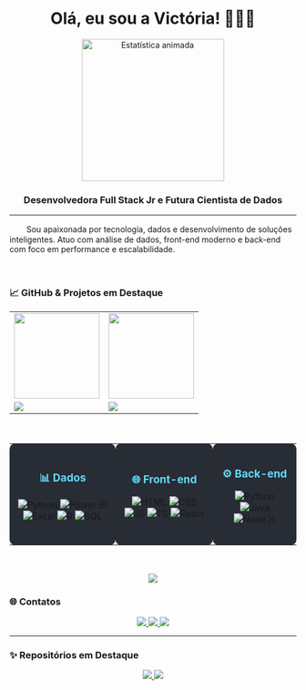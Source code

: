 <h1 align="center">Olá, eu sou a Victória! 👩🏻‍💻</h1>
<p align="center">
  <img src="https://substackcdn.com/image/fetch/f_auto,q_auto:good,fl_progressive:steep/https%3A%2F%2Fsubstack-post-media.s3.amazonaws.com%2Fpublic%2Fimages%2F049644e3-cacc-4b5e-a725-23cc954abef8_640x640.gif" alt="Estatística animada" width="250" />
</p>


<h3 align="center">Desenvolvedora Full Stack Jr e Futura Cientista de Dados</h3>

---

ㅤㅤ
Sou apaixonada por tecnologia, dados e desenvolvimento de soluções inteligentes. Atuo com análise de dados, front-end moderno e back-end com foco em performance e escalabilidade.

ㅤㅤ


### 📈 GitHub & Projetos em Destaque

<div align="center">

<table>
  <tr>
    <td>
      <img src="https://github-readme-stats.vercel.app/api/top-langs/?username=VicFreyre&layout=compact&theme=radical" height="150"/>
    </td>
    <td>
      <img src="https://github-readme-stats.vercel.app/api?username=VicFreyre&show_icons=true&theme=radical&count_private=true" height="150"/>
    </td>
  </tr>
  <tr>
    <td>
      <a href="https://github.com/VicFreyre/SYS-bancario-POO-JAVA">
        <img src="https://github-readme-stats.vercel.app/api/pin/?username=VicFreyre&repo=SYS-bancario-POO-JAVA&theme=radical" />
      </a>
    </td>
    <td>
      <a href="https://github.com/VicFreyre/Nordeste-Mais">
        <img src="https://github-readme-stats.vercel.app/api/pin/?username=VicFreyre&repo=Nordeste-Mais&theme=radical" />
      </a>
    </td>
  </tr>
</table>

</div>







ㅤㅤ
<table align="center" cellpadding="10">
  <tr>
    <td align="center" bgcolor="#282C34" style="border-radius: 10px; padding: 15px;">
      <h3 style="color:#61dafb;">📊 Dados</h3>
      <img src="https://img.shields.io/badge/Python-3776AB?style=for-the-badge&logo=python&logoColor=white" alt="Python"/>
      <img src="https://img.shields.io/badge/Power%20BI-F2C811?style=for-the-badge&logo=powerbi&logoColor=black" alt="Power BI"/>
      <img src="https://img.shields.io/badge/Excel-217346?style=for-the-badge&logo=microsoft-excel&logoColor=white" alt="Excel"/>
      <img src="https://img.shields.io/badge/R-276DC3?style=for-the-badge&logo=r&logoColor=white" alt="R"/>
      <img src="https://img.shields.io/badge/SQL-4479A1?style=for-the-badge&logo=postgresql&logoColor=white" alt="SQL"/>
      <br/><br/>
    </td>
    <td align="center" bgcolor="#282C34" style="border-radius: 10px; padding: 15px;">
      <h3 style="color:#61dafb;">🌐 Front-end</h3>
      <img src="https://img.shields.io/badge/HTML5-E34F26?style=for-the-badge&logo=html5&logoColor=white" alt="HTML"/>
      <img src="https://img.shields.io/badge/CSS3-1572B6?style=for-the-badge&logo=css3&logoColor=white" alt="CSS"/>
      <img src="https://img.shields.io/badge/JavaScript-F7DF1E?style=for-the-badge&logo=javascript&logoColor=black" alt="JS"/>
      <img src="https://img.shields.io/badge/TypeScript-3178C6?style=for-the-badge&logo=typescript&logoColor=white" alt="TS"/>
      <img src="https://img.shields.io/badge/React-61DAFB?style=for-the-badge&logo=react&logoColor=black" alt="React"/>
      <br/><br/>
    </td>
    <td align="center" bgcolor="#282C34" style="border-radius: 10px; padding: 15px;">
      <h3 style="color:#61dafb;">⚙️ Back-end</h3>
      <img src="https://img.shields.io/badge/Python-3776AB?style=for-the-badge&logo=python&logoColor=white" alt="Python"/>
      <img src="https://img.shields.io/badge/Java-007396?style=for-the-badge&logo=java&logoColor=white" alt="Java"/>
      <img src="https://img.shields.io/badge/Node.js-339933?style=for-the-badge&logo=node.js&logoColor=white" alt="Node.js"/>
      <br/><br/>
    </td>
  </tr>
</table>



ㅤㅤ
<p align="center">
  <img src="https://github-profile-trophy.vercel.app/?username=VicFreyre&theme=darkhub&no-frame=true&margin-w=15" />
</p>



### 🌐 Contatos

<p align="center">
  <a href="https://www.linkedin.com/in/seu-linkedin/" target="_blank">
    <img src="https://img.shields.io/badge/-LinkedIn-0A66C2?style=for-the-badge&logo=linkedin&logoColor=white" />
  </a>
  <a href="https://www.instagram.com/seu-instagram/" target="_blank">
    <img src="https://img.shields.io/badge/-Instagram-E4405F?style=for-the-badge&logo=instagram&logoColor=white" />
  </a>
  <a href="mailto:seu@email.com" target="_blank">
    <img src="https://img.shields.io/badge/-Email-D14836?style=for-the-badge&logo=gmail&logoColor=white" />
  </a>
</p>

---

### ✨ Repositórios em Destaque

<p align="center">
  <a href="https://github.com/VicFreyre/SYS-bancario-POO-JAVA">
    <img src="https://github-readme-stats.vercel.app/api/pin/?username=VicFreyre&repo=SYS-bancario-POO-JAVA&theme=radical" />
  </a>
  <a href="https://github.com/VicFreyre/Nordeste-Mais">
    <img src="https://github-readme-stats.vercel.app/api/pin/?username=VicFreyre&repo=Nordeste-Mais&theme=radical" />
  </a>
</p>
